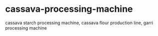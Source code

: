 # cassava-processing-machine
cassava starch processing machine, cassava flour production line, garri processing machine
